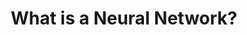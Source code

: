 ---
layout: evolution/evolution-faq-page
faq: evolution
published: true
category: mechanics
order: 1
title: What is a Neural Network?
---